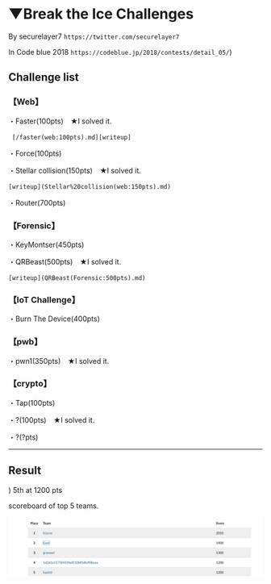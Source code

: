# ▼Break the Ice Challenges

By securelayer7 `https://twitter.com/securelayer7`

In Code blue 2018 `https://codeblue.jp/2018/contests/detail_05/`)

## Challenge list

### 【Web】

・Faster(100pts)　★I solved it.

     [/faster(web:100pts).md][writeup]

・Force(100pts)

・Stellar collision(150pts)　★I solved it.

    [writeup](Stellar%20collision(web:150pts).md)

・Router(700pts)

### 【Forensic】

・KeyMontser(450pts)

・QRBeast(500pts)　★I solved it.

    [writeup](QRBeast(Forensic:500pts).md)

### 【IoT Challenge】

・Burn The Device(400pts)

### 【pwb】

・pwn1(350pts)　★I solved it.

### 【crypto】

・Tap(100pts)

・?(100pts)　★I solved it.

・?(?pts)

---

## Result
)
5th at 1200 pts

scoreboard of top 5 teams.

<img src="bset5.jpg"></img>

